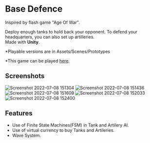 # Base Defence

Inspired by flash game "Age Of War".

Deploy enough tanks to hold back your opponent. To defend your headquarters, you can also set up artilleries.</br>
Made with **Unity**.</br>

*Playable versions are in Assets/Scenes/Prototypes
 
*This game can be played 
 [here](https://souvik-2000.itch.io/base-defence).</br>

## Screenshots
![Screenshot 2022-07-08 151304](https://user-images.githubusercontent.com/35128994/178094754-97e6a84a-93ad-4b7e-a8b3-d7d4062848fb.png)
![Screenshot 2022-07-08 151436](https://user-images.githubusercontent.com/35128994/178094757-b2562eca-dadf-42b2-8926-627e670882a3.png)
![Screenshot 2022-07-08 151609](https://user-images.githubusercontent.com/35128994/178094759-a701edfa-2c1b-4658-b420-3293b5395752.png)
![Screenshot 2022-07-08 152033](https://user-images.githubusercontent.com/35128994/178094760-716de708-35c3-4363-ba57-25d33cc515fc.png)
![Screenshot 2022-07-08 152400](https://user-images.githubusercontent.com/35128994/178094764-96a5fad4-b3a2-4bc2-893c-e137ef92618c.png)

## Features
- Use of Finite State Machines(FSM) in Tank and Artilery AI.
- Use of virtual currency to buy Tanks and Artileries.
- Wave System.
